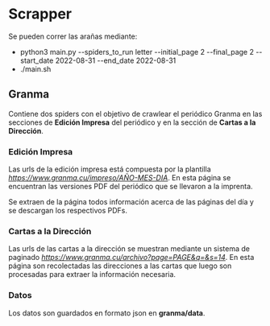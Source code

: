 # Scrapper

Se pueden correr las arañas mediante:

- python3 main.py --spiders_to_run letter --initial_page 2 --final_page 2 --start_date 2022-08-31 --end_date 2022-08-31
- ./main.sh

## Granma

Contiene dos spiders con el objetivo de crawlear el periódico Granma en las secciones de **Edición Impresa** del periódico y en la sección de **Cartas a la Dirección**.

### Edición Impresa

Las urls de la edición impresa está compuesta por la plantilla _https://www.granma.cu/impreso/AÑO-MES-DIA_. En esta página se encuentran las versiones PDF del periódico que se llevaron a la imprenta.

Se extraen de la página todos información acerca de las páginas del día y se descargan los respectivos PDFs.

### Cartas a la Dirección

Las urls de las cartas a la dirección se muestran mediante un sistema de paginado _https://www.granma.cu/archivo?page=PAGE&q=&s=14_. En esta página son recolectadas las direcciones a las cartas que luego son procesadas para extraer la información necesaria.

### Datos

Los datos son guardados en formato json en **granma/data**.
